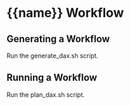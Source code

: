 # {{name}} Workflow

Generating a Workflow
---------------------
Run the generate_dax.sh script.

Running a Workflow
-------------------
Run the plan_dax.sh script.

